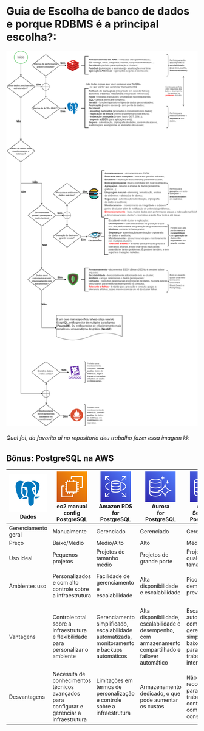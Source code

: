 # Guia de Escolha de banco de dados e porque RDBMS é a principal escolha?:
<img src="/img/database.png" />
<h6>Qual foi, da favorito ai no repositorio deu trabalho fazer essa imagem kk</h6>
 
## Bônus: PostgreSQL na AWS
|         <img src="/img/postgres.png" /> Dados           | <img src="/img/Arch_Amazon-EC2_64.png" /> <br> ec2 manual config PostgreSQL | <img src="/img/Arch_Amazon-RDS_64.png" /> <br> Amazon RDS <br>for<br> PostgreSQL | <img src="/img/Arch_Amazon-Aurora_64.png" /> <br> Aurora <br>for<br> PostgreSQL | <img src="/img/Arch_Amazon-Aurora_64.png" /> <br> Aurora <br>Serveless<br> PostgreSQL | <img src="/img/Arch_Amazon-Redshift_64.png" /> <br> Amazon <br>Redshift<br> PostgreSQL | <img src="/img/Arch_Amazon-RDS-on-VMware_64.png" /> <br> Amazon RDS <br> on <br> VMware |
|---------------------|------------------------------|----------------------------|-------------------|------------------------------|-----------------------------|--------------------|
| Gerenciamento geral | Manualmente                   | Gerenciado                 | Gerenciado        | Gerenciado                   | Gerenciado                  | Gerenciado         |
| Preço                | Baixo/Médio                         | Médio/Alto                      | Alto             | Médio/Alto                        | Alto                        | Médio              |
| Uso ideal            | Pequenos projetos             | Projetos de tamanho médio  | Projetos de grande porte | Projetos de qualquer tamanho | Data warehousing            | Virtualização      |
| Ambientes uso | Personalizados e com alto controle sobre a infraestrutura | Facilidade de gerenciamento e escalabilidade | Alta disponibilidade e escalabilidade | Picos de demanda sem previsibilidade | Data warehouse de alta performance e escalabilidade | on-premises em migração |
| Vantagens        | Controle total sobre a infraestrutura e flexibilidade para personalizar o ambiente | Gerenciamento simplificado, escalabilidade automatizada, monitoramento e backups automáticos | Alta disponibilidade, escalabilidade e desempenho, com armazenamento compartilhado e failover automático | Escalabilidade automática com gerenciamento simplificado e baixo custo para cargas de trabalho intermitentes | Alto desempenho em cargas de trabalho de data warehouse, escalabilidade e gerenciamento simplificado | Flexibilidade para migrar ambientes on-premises para a nuvem, sem alterações na infraestrutura existente |
| Desvantagens     | Necessita de conhecimentos técnicos avançados para configurar e gerenciar a infraestrutura | Limitações em termos de personalização e controle sobre a infraestrutura | Armazenamento dedicado, o que pode aumentar os custos | Não recomendado para cargas de trabalho contínuas e com demanda constante | Não é indicado para cargas de trabalho transacionais e com baixa latência | Requer uma infraestrutura VMware existente, o que pode aumentar os custos |
